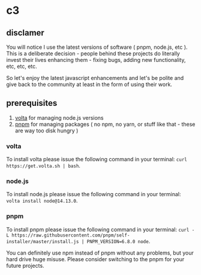 # c3

## disclamer

You will notice I use the latest versions of software ( pnpm, node.js, etc ). This is a deliberate decision - people behind these projects
do literally invest their lives enhancing them - fixing bugs, adding new functionality, etc, etc, etc.

So let's enjoy the latest javascript enhancements and let's be polite and give back to the community at least in the form of using their work.

## prerequisites

1. [volta](https://volta.sh/) for managing node.js versions
2. [pnpm](https://pnpm.js.org/) for managing packages ( no npm, no yarn, or stuff like that - these are way too disk hungry )

### volta

To install volta please issue the following command in your terminal: `curl https://get.volta.sh | bash`.

### node.js

To install node.js please issue the following command in your terminal: `volta install node@14.13.0`.

### pnpm

To install pnpm please issue the following command in your terminal: `curl -L https://raw.githubusercontent.com/pnpm/self-installer/master/install.js | PNPM_VERSION=6.8.0 node`.

You can definitely use npm instead of pnpm without any problems, but your hard drive huge misuse. Please consider switching to the pnpm for your future projects.
